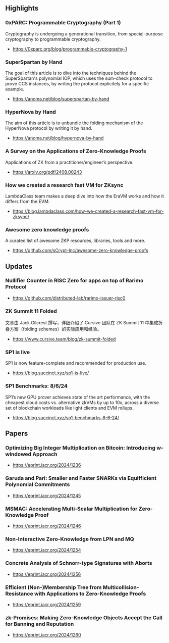## Highlights
### 0xPARC: Programmable Cryptography (Part 1) 
Cryptography is undergoing a generational transition, from special-purpose cryptography to programmable cryptography.
- <https://0xparc.org/blog/programmable-cryptography-1>
### SuperSpartan by Hand
The goal of this article is to dive into the techniques behind the SuperSpartan's polynomial IOP, which uses the sum-check protocol to prove CCS instances, by writing the protocol explicitely for a specific example. 
- <https://anoma.net/blog/superspartan-by-hand>
### HyperNova by Hand
The aim of this article is to unbundle the folding mechanism of the HyperNova protocol by writing it by hand.
- <https://anoma.net/blog/hypernova-by-hand>
### A Survey on the Applications of Zero-Knowledge Proofs
Applications of ZK from a practitioner/engineer’s perspective.
- <https://arxiv.org/pdf/2408.00243>

### How we created a research fast VM for ZKsync
LambdaClass team makes a deep dive into how the EraVM works and how it differs from the EVM.
- <https://blog.lambdaclass.com/how-we-created-a-research-fast-vm-for-zksync/>

### Awesome zero knowledge proofs
A curated list of awesome ZKP resources, libraries, tools and more.
- <https://github.com/sCrypt-Inc/awesome-zero-knowledge-proofs>

## Updates
### Nullifier Counter in RISC Zero for apps on top of Rarimo Protocol
- <https://github.com/distributed-lab/rarimo-issuer-risc0>

### ZK Summit 11 Folded
文章由 Jack Gilcrest 撰写，详细介绍了 Cursive 团队在 ZK Summit 11 中集成折叠方案（folding schemes）的实际应用和经验。
- <https://www.cursive.team/blog/zk-summit-folded>

### SP1 is live
SP1 is now feature-complete and recommended for production use.
- <https://blog.succinct.xyz/sp1-is-live/>
### SP1 Benchmarks: 8/6/24
SP1’s new GPU prover achieves state of the art performance, with the cheapest cloud costs vs. alternative zkVMs by up to 10x, across a diverse set of blockchain workloads like light clients and EVM rollups.
- <https://blog.succinct.xyz/sp1-benchmarks-8-6-24/>

## Papers
### Optimizing Big Integer Multiplication on Bitcoin: Introducing w-windowed Approach
- <https://eprint.iacr.org/2024/1236>
### Garuda and Pari: Smaller and Faster SNARKs via Equifficient Polynomial Commitments
- <https://eprint.iacr.org/2024/1245>
### MSMAC: Accelerating Multi-Scalar Multiplication for Zero-Knowledge Proof
- <https://eprint.iacr.org/2024/1246>
### Non-Interactive Zero-Knowledge from LPN and MQ
- <https://eprint.iacr.org/2024/1254>
### Concrete Analysis of Schnorr-type Signatures with Aborts
- <https://eprint.iacr.org/2024/1256>
### Efficient (Non-)Membership Tree from Multicollision-Resistance with Applications to Zero-Knowledge Proofs
- <https://eprint.iacr.org/2024/1259>
### zk-Promises: Making Zero-Knowledge Objects Accept the Call for Banning and Reputation
- <https://eprint.iacr.org/2024/1260>
